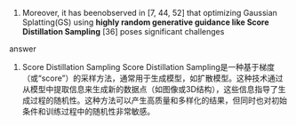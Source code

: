 1. Moreover, it has beenobserved in [7, 44, 52] that optimizing Gaussian Splatting(GS) using **highly random generative guidance like Score Distillation Sampling** [36] poses significant challenges

answer
1. Score Distillation Sampling
	Score Distillation Sampling是一种基于梯度（或“score”）的采样方法，通常用于生成模型，如扩散模型。这种技术通过从模型中提取信息来生成新的数据点（如图像或3D结构），这些信息指导了生成过程的随机性。这种方法可以产生高质量和多样化的结果，但同时也对初始条件和训练过程中的随机性非常敏感。